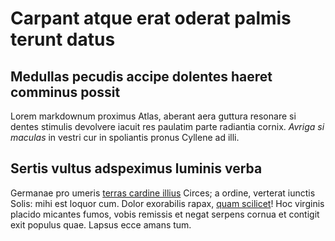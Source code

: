 # Carpant atque erat oderat palmis terunt datus

## Medullas pecudis accipe dolentes haeret comminus possit

Lorem markdownum proximus Atlas, aberant aera guttura resonare si dentes
stimulis devolvere iacuit res paulatim parte radiantia cornix. *Avriga si
maculas* in vestri cur in spoliantis pronus Cyllene ad illi.

## Sertis vultus adspeximus luminis verba

Germanae pro umeris [terras cardine illius](http://www.timet.net/) Circes; a
ordine, verterat iunctis Solis: mihi est loquor cum. Dolor exorabilis rapax,
[quam scilicet](http://viri.net/diutempus.aspx)! Hoc virginis placido micantes
fumos, vobis remissis et negat serpens cornua et contigit exit populus quae.
Lapsus ecce amans tum.
